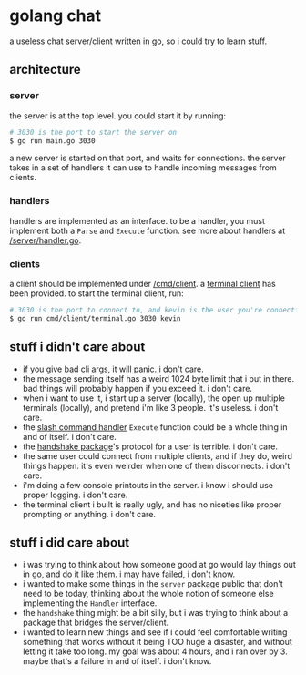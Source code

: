 # golang chat
a useless chat server/client written in go, so i could try to learn stuff.

## architecture
### server
the server is at the top level. you could start it by running:
```bash
# 3030 is the port to start the server on
$ go run main.go 3030
```

a new server is started on that port, and waits for connections. the server takes in a set of handlers it can use
to handle incoming messages from clients.

### handlers
handlers are implemented as an interface. to be a handler, you must implement both a `Parse` and `Execute` function.
see more about handlers at [/server/handler.go](/server/handler.go).

### clients
a client should be implemented under [/cmd/client](/cmd/client). a [terminal client](/cmd/client/terminal.go) has been
provided. to start the terminal client, run:
```bash
# 3030 is the port to connect to, and kevin is the user you're connecting as
$ go run cmd/client/terminal.go 3030 kevin
```

## stuff i didn't care about
- if you give bad cli args, it will panic. i don't care.
- the message sending itself has a weird 1024 byte limit that i put in there. bad things will probably happen if you exceed it. i don't care.
- when i want to use it, i start up a server (locally), the open up multiple terminals (locally), and pretend i'm like 3 people. it's useless. i don't care.
- the [slash command handler](/server/slash.go) `Execute` function could be a whole thing in and of itself. i don't care.
- the [handshake package](/handshake/handshake.go)'s protocol for a user is terrible. i don't care.
- the same user could connect from multiple clients, and if they do, weird things happen. it's even weirder when one of them disconnects. i don't care.
- i'm doing a few console printouts in the server. i know i should use proper logging. i don't care.
- the terminal client i built is really ugly, and has no niceties like proper prompting or anything. i don't care.

## stuff i did care about
- i was trying to think about how someone good at go would lay things out in go, and do it like them. i may have failed, i don't know.
- i wanted to make some things in the `server` package public that don't need to be today, thinking about the whole notion of someone else implementing the `Handler` interface.
- the `handshake` thing might be a bit silly, but i was trying to think about a package that bridges the server/client.
- i wanted to learn new things and see if i could feel comfortable writing something that works without it being TOO huge a disaster, and without letting it take too long. my goal was about 4 hours, and i ran over by 3. maybe that's a failure in and of itself. i don't know.